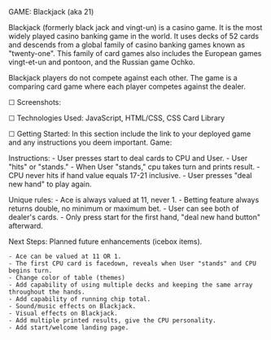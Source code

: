 GAME: Blackjack (aka 21)

Blackjack (formerly black jack and vingt-un) is a casino game. It is the most widely played casino banking game in the world. It uses decks of 52 cards and descends from a global family of casino banking games known as "twenty-one". This family of card games also includes the European games vingt-et-un and pontoon, and the Russian game Ochko. 

Blackjack players do not compete against each other. The game is a comparing card game where each player competes against the dealer.

☐ Screenshots:

☐ Technologies Used: JavaScript, HTML/CSS, CSS Card Library

☐ Getting Started: In this section include the link to your deployed game and any instructions you deem important.
Game:

Instructions:
	- User presses start to deal cards to CPU and User. 
	- User "hits" or "stands." 
		- When User "stands," cpu takes turn and prints result. 
	- CPU never hits if hand value equals 17-21 inclusive.
	- User presses "deal new hand" to play again.


Unique rules: 
	- Ace is always valued at 11, never 1.
	- Betting feature always returns double, no minimum or maximum bet.
	- User can see both of dealer's cards.
	- Only press start for the first hand, "deal new hand button" afterward.
 
Next Steps: Planned future enhancements (icebox items).

	- Ace can be valued at 11 OR 1.
	- The first CPU card is facedown, reveals when User "stands" and CPU begins turn.
	- Change color of table (themes)
	- Add capability of using multiple decks and keeping the same array throughout the hands.
	- Add capability of running chip total.
	- Sound/music effects on Blackjack.
	- Visual effects on Blackjack.
	- Add multiple printed results, give the CPU personality.
	- Add start/welcome landing page.